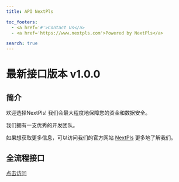```yaml
---
title: API NextPls

toc_footers:
  - <a href='#'>Contact Us</a>
  - <a href='https://www.nextpls.com'>Powered by NextPls</a>

search: true
---
```


# 最新接口版本 v1.0.0
## 简介

欢迎选择NextPls! 我们会最大程度地保障您的资金和数据安全。

我们拥有一支优秀的开发团队。

如果想获取更多信息，可以访问我们的官方网站 [NextPls](https://www.nextpls.com) 更多地了解我们。

## 全流程接口

[点击访问](/en)
